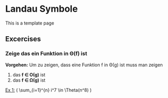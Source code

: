 # Landau Symbole

This is a template page

## Excercises




### Zeige das ein Funktion in Θ(f) ist

**Vorgehen:** Um zu zeigen, dass eine Funktion f in Θ(g) ist muss man zeigen
1. das **f ∈ Ο(g)** ist
2. das **f ∈ Ω(g)** ist



[Ex 1:](./solutions/sample.pdf)  \( \sum_{i=1}^{n} i^7 \in \Theta(n^8) \)